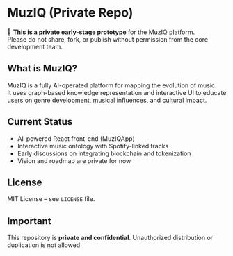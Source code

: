 # MuzIQ (Private Repo)

🚧 **This is a private early-stage prototype** for the MuzIQ platform.  
Please do not share, fork, or publish without permission from the core development team.

## What is MuzIQ?
MuzIQ is a fully AI-operated platform for mapping the evolution of music.  
It uses graph-based knowledge representation and interactive UI to educate users on genre development, musical influences, and cultural impact.

## Current Status
- AI-powered React front-end (MuzIQApp)
- Interactive music ontology with Spotify-linked tracks
- Early discussions on integrating blockchain and tokenization
- Vision and roadmap are private for now

## License
MIT License – see `LICENSE` file.

## Important
This repository is **private and confidential**. Unauthorized distribution or duplication is not allowed.